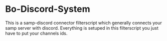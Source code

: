 # Bo-Discord-System
This is a samp-discord connector filterscript which generally connects your samp server with discord. Everything is setuped in this filterscript you just have to put your channels ids.
